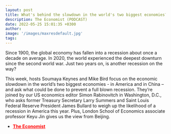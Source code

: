 ```yaml
---
layout: post
title: What's behind the slowdown in the world's two biggest economies?
description: The Economist (PODCAST)
date: 2022-05-25 15:01:35 +0300
author: 
image: '/images/maxresdefault.jpg'
tags: 
---
```

Since 1900, the global economy has fallen into a recession about once a decade on average. In 2020, the world experienced the deepest downturn since the second world war. Just two years on, is another recession on the way?

This week, hosts Soumaya Keynes and Mike Bird focus on the economic slowdown in the world’s two biggest economies - in America and in China – and ask what could be done to prevent a full blown recession. They’re joined by our US economics editor Simon Rabinovitch in Washington, D.C., who asks former Treasury Secretary Larry Summers and Saint Louis Federal Reserve President James Bullard to weigh up the likelihood of a recession in America this year. Plus, London School of Economics associate professor Keyu Jin gives us the view from Beijing.

- <a href="https://www.economist.com/podcasts/2022/05/25/whats-behind-the-slowdown-in-the-worlds-two-biggest-economies" style="color:red; font-weight:bold;">The Economist</a><br>
